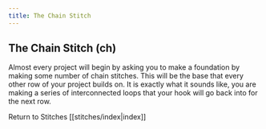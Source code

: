 ```yaml
---
title: The Chain Stitch
---
```


## The Chain Stitch (ch)
Almost every project will begin by asking you to make a foundation by making some number of chain stitches. This will be the base that every other row of your project builds on. It is exactly what it sounds like, you are making a series of interconnected loops that your hook will go back into for the next row. 

Return to Stitches [[stitches/index|index]]

